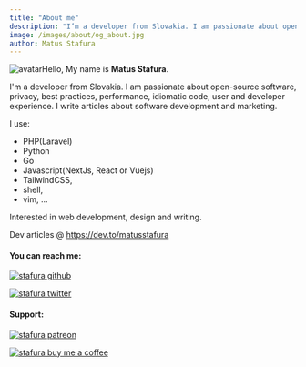 ```yaml
---
title: "About me"
description: "I’m a developer from Slovakia. I am passionate about open-source software, privacy, best practices, performance, idiomatic code, user and developer experience. I write articles about software development and marketing."
image: /images/about/og_about.jpg
author: Matus Stafura
---
```


![avatar](/images/about/avatar.png)Hello, My name is **Matus Stafura**.

I'm a developer from Slovakia. I am passionate about open-source software, privacy, best practices, performance, idiomatic code, user and developer experience. I write articles about software development and marketing.

I use: 
- PHP(Laravel)
- Python
- Go
- Javascript(NextJs, React or Vuejs)
- TailwindCSS, 
- shell, 
- vim, ... 

Interested in web development, design and writing.

Dev articles @ https://dev.to/matusstafura

#### You can reach me:

[![stafura github](/images/about/github.svg)](https://github.com/matustafura) 

[![stafura twitter](/images/about/twitter.svg)](https://twitter.com/matusstafura)

#### Support:

[![stafura patreon](/images/about/patreon.jpg)](https://www.patreon.com/bePatron?u=71479214)

[![stafura buy me a coffee](/images/about/bmc.png)](https://www.buymeacoffee.com/matusstafura)
